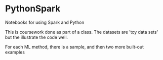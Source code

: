 # PythonSpark
Notebooks for using Spark and Python

This is coursework done as part of a class.  The datasets are 'toy data sets' but the illustrate the code well.

For each ML method, there is a sample, and then two more built-out examples
